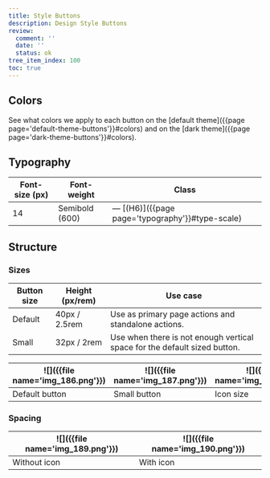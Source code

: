 ```yaml
---
title: Style Buttons
description: Design Style Buttons
review:
  comment: ''
  date: ''
  status: ok
tree_item_index: 100
toc: true
---
```


## Colors

See what colors we apply to each button on the [default theme]({{page page='default-theme-buttons'}}#colors) and on the [dark theme]({{page page='dark-theme-buttons'}}#colors).

## Typography

| Font-size (px) | Font-weight    | Class                                           |
| -------------- | -------------- | ----------------------------------------------- |
| 14             | Semibold (600) | — [(H6)]({{page page='typography'}}#type-scale) |

## Structure

### Sizes

| Button size | Height (px/rem) | Use case                                                                  |
| ----------- | --------------- | ------------------------------------------------------------------------- |
| Default     | 40px / 2.5rem   | Use as primary page actions and standalone actions.                       |
| Small       | 32px / 2rem     | Use when there is not enough vertical space for the default sized button. |

| ![]({{file name='img_186.png'}}) | ![]({{file name='img_187.png'}}) | ![]({{file name='img_188.png'}}) |
| -------------------------------- | -------------------------------- | -------------------------------- |
| Default button                   | Small button                     | Icon size                        |

### Spacing

| ![]({{file name='img_189.png'}}) | ![]({{file name='img_190.png'}}) |
| -------------------------------- | -------------------------------- |
| Without icon                     | With icon                        |
